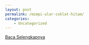 ```yaml
---
layout: post
permalink: /mimpi-ular-coklat-hitam/
categories:
    - Uncategorized
---
```


[Baca Selengkapnya](/01)